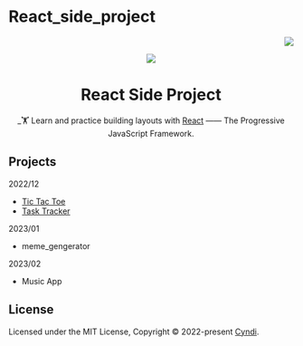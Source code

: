 # React_side_project
<!-- badges -->
<div align="right">

[![](https://img.shields.io/github/license/chenxuanzzy/tailwindcss-project.svg?style=flat-square)](./LICENSE)

</div>

<!-- title, description and logo -->
<div align="center">

  ![](https://i.imgur.com/37mIwvN.jpg)

# React Side Project

_🏋️ Learn and practice building layouts with [React](https://reactjs.org/) —— The Progressive JavaScript Framework.

</div>

## Projects

2022/12
- [Tic Tac Toe](https://github.com/chenxuanzzy/React_project/tree/main/tic_tac_toe)
- [Task Tracker](https://github.com/chenxuanzzy/React_project/tree/main/task_tracker)

2023/01
- meme_gengerator

2023/02
- Music App

## License

Licensed under the MIT License, Copyright © 2022-present [Cyndi](https://github.com/chenxuanzzy).
